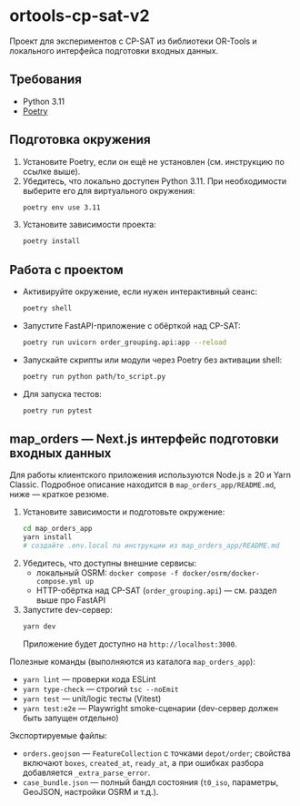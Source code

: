 # ortools-cp-sat-v2

Проект для экспериментов с CP-SAT из библиотеки OR-Tools и локального интерфейса подготовки входных данных.

## Требования
- Python 3.11
- [Poetry](https://python-poetry.org/)

## Подготовка окружения
1. Установите Poetry, если он ещё не установлен (см. инструкцию по ссылке выше).
2. Убедитесь, что локально доступен Python 3.11. При необходимости выберите его для виртуального окружения:
   ```bash
   poetry env use 3.11
   ```
3. Установите зависимости проекта:
   ```bash
   poetry install
   ```

## Работа с проектом
- Активируйте окружение, если нужен интерактивный сеанс:
  ```bash
  poetry shell
  ```
- Запустите FastAPI-приложение c обёрткой над CP-SAT:
  ```bash
  poetry run uvicorn order_grouping.api:app --reload
  ```
- Запускайте скрипты или модули через Poetry без активации shell:
  ```bash
  poetry run python path/to_script.py
  ```
- Для запуска тестов:
  ```bash
  poetry run pytest
  ```

## map_orders — Next.js интерфейс подготовки входных данных

Для работы клиентского приложения используются Node.js ≥ 20 и Yarn Classic. Подробное описание находится в `map_orders_app/README.md`, ниже — краткое резюме.

1. Установите зависимости и подготовьте окружение:
   ```bash
   cd map_orders_app
   yarn install
   # создайте .env.local по инструкции из map_orders_app/README.md
   ```
2. Убедитесь, что доступны внешние сервисы:
   - локальный OSRM: `docker compose -f docker/osrm/docker-compose.yml up`
   - HTTP-обёртка над CP-SAT (`order_grouping.api`) — см. раздел выше про FastAPI
3. Запустите dev-сервер:
   ```bash
   yarn dev
   ```
   Приложение будет доступно на `http://localhost:3000`.

Полезные команды (выполняются из каталога `map_orders_app`):
- `yarn lint` — проверки кода ESLint
- `yarn type-check` — строгий `tsc --noEmit`
- `yarn test` — unit/logic тесты (Vitest)
- `yarn test:e2e` — Playwright smoke-сценарии (dev-сервер должен быть запущен отдельно)

Экспортируемые файлы:
- `orders.geojson` — `FeatureCollection` с точками `depot/order`; свойства включают `boxes`, `created_at`, `ready_at`, а при ошибках разбора добавляется `_extra_parse_error`.
- `case_bundle.json` — полный бандл состояния (`t0_iso`, параметры, GeoJSON, настройки OSRM и т.д.).
